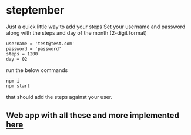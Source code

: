 # steptember

Just a quick little way to add your steps
Set your username and password along with the steps and day of the month (2-digit format)

```
username = 'test@test.com'
password = 'password'
steps = 1200
day = 02
```

run the below commands
```
npm i
npm start
```

that should add the steps against your user.

## Web app with all these and more implemented [here](https://script.google.com/macros/s/AKfycbwG3L1w0HBk9IXcmEEc88wpmco3g3L9VLSGLKwZNCfKMRdLiDNXr-kGi6zwtndb2_nwtg/exec)
